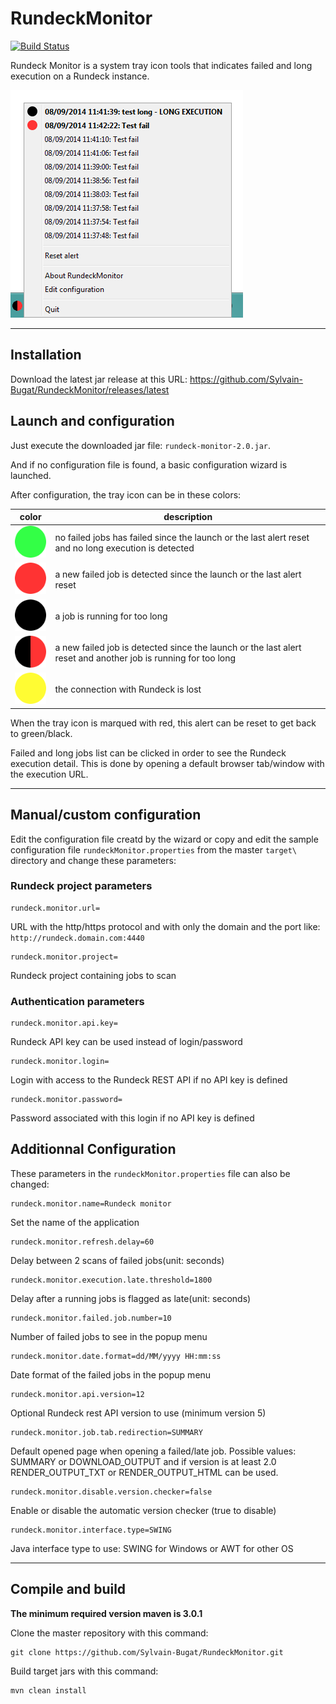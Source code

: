 # RundeckMonitor

[![Build Status](https://travis-ci.org/Sylvain-Bugat/RundeckMonitor.svg?branch=master)](https://travis-ci.org/Sylvain-Bugat/RundeckMonitor)

Rundeck Monitor is a system tray icon tools that indicates failed and long execution on a Rundeck instance.

![RundeckMonitor screenshot](https://raw.githubusercontent.com/Sylvain-Bugat/RundeckMonitor/master/Screenshot.png)

***

## Installation

Download the latest jar release at this URL: https://github.com/Sylvain-Bugat/RundeckMonitor/releases/latest

## Launch and configuration

Just execute the downloaded jar file: `rundeck-monitor-2.0.jar`.

And if no configuration file is found, a basic configuration wizard is launched.

After configuration, the tray icon can be in these colors:

| color | description |
| ---------- | ---------- |
| ![RundeckMonitor OK](https://raw.githubusercontent.com/Sylvain-Bugat/RundeckMonitor/master/src/main/resources/OK.png) | no failed jobs has failed since the launch or the last alert reset and no long execution is detected |
| ![RundeckMonitor KO](https://raw.githubusercontent.com/Sylvain-Bugat/RundeckMonitor/master/src/main/resources/KO.png) | a new failed job is detected since the launch or the last alert reset |
| ![RundeckMonitor late](https://raw.githubusercontent.com/Sylvain-Bugat/RundeckMonitor/master/src/main/resources/LATE.png) | a job is running for too long |
| ![RundeckMonitor KO and late](https://raw.githubusercontent.com/Sylvain-Bugat/RundeckMonitor/master/src/main/resources/KO_LATE.png) | a new failed job is detected since the launch or the last alert reset and another job is running for too long |
| ![RundeckMonitor disconnected](https://raw.githubusercontent.com/Sylvain-Bugat/RundeckMonitor/master/src/main/resources/DISCONNECTED.png) | the connection with Rundeck is lost |

When the tray icon is marqued with red, this alert can be reset to get back to green/black.

Failed and long  jobs list can be clicked in order to see the Rundeck execution detail. This is done by opening a default browser tab/window with the execution URL.

***

## Manual/custom configuration

Edit the configuration file creatd by the wizard or copy and edit the sample configuration file `rundeckMonitor.properties` from the master `target\` directory and change these parameters:  

### Rundeck project parameters

	rundeck.monitor.url=
	
URL with the http/https protocol and with only the domain and the port like: `http://rundeck.domain.com:4440`

	rundeck.monitor.project=
	
Rundeck project containing jobs to scan

### Authentication parameters

	rundeck.monitor.api.key=

Rundeck API key can be used instead of login/password

	rundeck.monitor.login=
	
Login with access to the Rundeck REST API if no API key is defined

	rundeck.monitor.password=
	
Password associated with this login if no API key is defined


## Additionnal Configuration

These parameters in the `rundeckMonitor.properties` file can also be changed:

	rundeck.monitor.name=Rundeck monitor
	
Set the name of the application

	rundeck.monitor.refresh.delay=60
	
Delay between 2 scans of failed jobs(unit: seconds)

	rundeck.monitor.execution.late.threshold=1800
	
Delay after a running jobs is flagged as late(unit: seconds)

	rundeck.monitor.failed.job.number=10
	
Number of failed jobs to see in the popup menu

	rundeck.monitor.date.format=dd/MM/yyyy HH:mm:ss
	
Date format of the failed jobs in the popup menu

	rundeck.monitor.api.version=12

Optional Rundeck rest API version to use (minimum version 5)

	rundeck.monitor.job.tab.redirection=SUMMARY
	
Default opened page when opening a failed/late job. Possible values: SUMMARY or DOWNLOAD_OUTPUT and if version is at least 2.0 RENDER_OUTPUT_TXT or RENDER_OUTPUT_HTML can be used.

	rundeck.monitor.disable.version.checker=false

Enable or disable the automatic version checker (true to disable)

	rundeck.monitor.interface.type=SWING

Java interface type to use: SWING for Windows or AWT for other OS

***

## Compile and build

**The minimum required version maven is 3.0.1**

Clone the master repository with this command:

	git clone https://github.com/Sylvain-Bugat/RundeckMonitor.git

Build target jars with this command:

	mvn clean install

